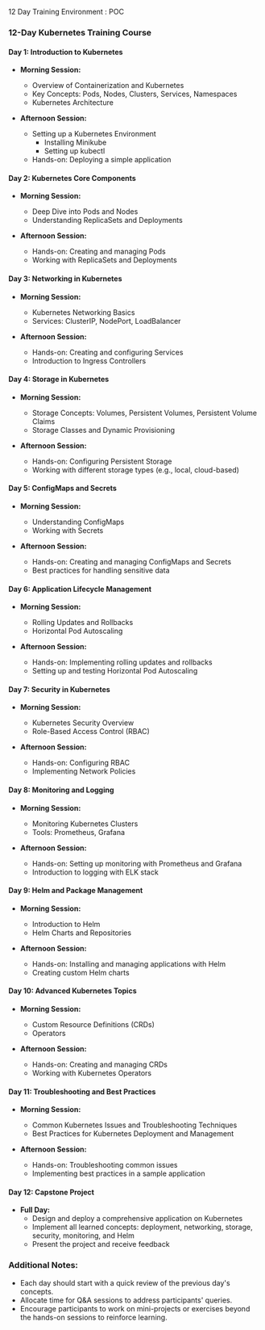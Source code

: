 12 Day Training
Environment : POC

### 12-Day Kubernetes Training Course

#### **Day 1: Introduction to Kubernetes**
- **Morning Session:**
  - Overview of Containerization and Kubernetes
  - Key Concepts: Pods, Nodes, Clusters, Services, Namespaces
  - Kubernetes Architecture

- **Afternoon Session:**
  - Setting up a Kubernetes Environment
    - Installing Minikube
    - Setting up kubectl
  - Hands-on: Deploying a simple application

#### **Day 2: Kubernetes Core Components**
- **Morning Session:**
  - Deep Dive into Pods and Nodes
  - Understanding ReplicaSets and Deployments

- **Afternoon Session:**
  - Hands-on: Creating and managing Pods
  - Working with ReplicaSets and Deployments

#### **Day 3: Networking in Kubernetes**
- **Morning Session:**
  - Kubernetes Networking Basics
  - Services: ClusterIP, NodePort, LoadBalancer

- **Afternoon Session:**
  - Hands-on: Creating and configuring Services
  - Introduction to Ingress Controllers

#### **Day 4: Storage in Kubernetes**
- **Morning Session:**
  - Storage Concepts: Volumes, Persistent Volumes, Persistent Volume Claims
  - Storage Classes and Dynamic Provisioning

- **Afternoon Session:**
  - Hands-on: Configuring Persistent Storage
  - Working with different storage types (e.g., local, cloud-based)

#### **Day 5: ConfigMaps and Secrets**
- **Morning Session:**
  - Understanding ConfigMaps
  - Working with Secrets

- **Afternoon Session:**
  - Hands-on: Creating and managing ConfigMaps and Secrets
  - Best practices for handling sensitive data

#### **Day 6: Application Lifecycle Management**
- **Morning Session:**
  - Rolling Updates and Rollbacks
  - Horizontal Pod Autoscaling

- **Afternoon Session:**
  - Hands-on: Implementing rolling updates and rollbacks
  - Setting up and testing Horizontal Pod Autoscaling

#### **Day 7: Security in Kubernetes**
- **Morning Session:**
  - Kubernetes Security Overview
  - Role-Based Access Control (RBAC)

- **Afternoon Session:**
  - Hands-on: Configuring RBAC
  - Implementing Network Policies

#### **Day 8: Monitoring and Logging**
- **Morning Session:**
  - Monitoring Kubernetes Clusters
  - Tools: Prometheus, Grafana

- **Afternoon Session:**
  - Hands-on: Setting up monitoring with Prometheus and Grafana
  - Introduction to logging with ELK stack

#### **Day 9: Helm and Package Management**
- **Morning Session:**
  - Introduction to Helm
  - Helm Charts and Repositories

- **Afternoon Session:**
  - Hands-on: Installing and managing applications with Helm
  - Creating custom Helm charts

#### **Day 10: Advanced Kubernetes Topics**
- **Morning Session:**
  - Custom Resource Definitions (CRDs)
  - Operators

- **Afternoon Session:**
  - Hands-on: Creating and managing CRDs
  - Working with Kubernetes Operators

#### **Day 11: Troubleshooting and Best Practices**
- **Morning Session:**
  - Common Kubernetes Issues and Troubleshooting Techniques
  - Best Practices for Kubernetes Deployment and Management

- **Afternoon Session:**
  - Hands-on: Troubleshooting common issues
  - Implementing best practices in a sample application

#### **Day 12: Capstone Project**
- **Full Day:**
  - Design and deploy a comprehensive application on Kubernetes
  - Implement all learned concepts: deployment, networking, storage, security, monitoring, and Helm
  - Present the project and receive feedback

### Additional Notes:
- Each day should start with a quick review of the previous day's concepts.
- Allocate time for Q&A sessions to address participants' queries.
- Encourage participants to work on mini-projects or exercises beyond the hands-on sessions to reinforce learning.

